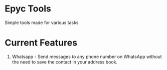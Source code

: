 # Epyc Tools  

Simple tools made for various tasks  

# Current Features  
1. Whatsapp - Send messages to any phone number on WhatsApp without the need to save the contact in your address book.
